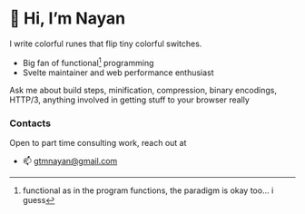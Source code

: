 # 👋 Hi, I’m Nayan

I write colorful runes that flip tiny colorful switches.

- Big fan of functional[^1] programming
- Svelte maintainer and web performance enthusiast

Ask me about build steps, minification, compression, binary encodings, HTTP/3, anything involved in getting stuff to your browser really

### Contacts

Open to part time consulting work, reach out at
- 📫 gtmnayan@gmail.com

[^1]: functional as in the program functions, the paradigm is okay too... i guess

